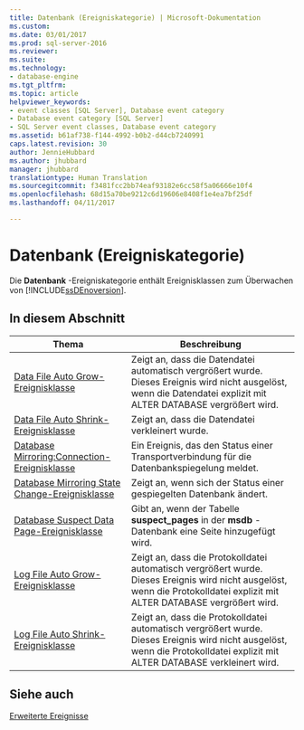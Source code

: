 ```yaml
---
title: Datenbank (Ereigniskategorie) | Microsoft-Dokumentation
ms.custom: 
ms.date: 03/01/2017
ms.prod: sql-server-2016
ms.reviewer: 
ms.suite: 
ms.technology:
- database-engine
ms.tgt_pltfrm: 
ms.topic: article
helpviewer_keywords:
- event classes [SQL Server], Database event category
- Database event category [SQL Server]
- SQL Server event classes, Database event category
ms.assetid: b61af738-f144-4992-b0b2-d44cb7240991
caps.latest.revision: 30
author: JennieHubbard
ms.author: jhubbard
manager: jhubbard
translationtype: Human Translation
ms.sourcegitcommit: f3481fcc2bb74eaf93182e6cc58f5a06666e10f4
ms.openlocfilehash: 68d15a70be9212c6d19606e8408f1e4ea7bf25df
ms.lasthandoff: 04/11/2017

---
```

# <a name="database-event-category"></a>Datenbank (Ereigniskategorie)
  Die **Datenbank** -Ereigniskategorie enthält Ereignisklassen zum Überwachen von [!INCLUDE[ssDEnoversion](../../includes/ssdenoversion-md.md)].  
  
## <a name="in-this-section"></a>In diesem Abschnitt  
  
|Thema|Beschreibung|  
|-----------|-----------------|  
|[Data File Auto Grow-Ereignisklasse](../../relational-databases/event-classes/data-file-auto-grow-event-class.md)|Zeigt an, dass die Datendatei automatisch vergrößert wurde. Dieses Ereignis wird nicht ausgelöst, wenn die Datendatei explizit mit ALTER DATABASE vergrößert wird.|  
|[Data File Auto Shrink-Ereignisklasse](../../relational-databases/event-classes/data-file-auto-shrink-event-class.md)|Zeigt an, dass die Datendatei verkleinert wurde.|  
|[Database Mirroring:Connection-Ereignisklasse](../../relational-databases/event-classes/database-mirroring-connection-event-class.md)|Ein Ereignis, das den Status einer Transportverbindung für die Datenbankspiegelung meldet.|  
|[Database Mirroring State Change-Ereignisklasse](../../relational-databases/event-classes/database-mirroring-state-change-event-class.md)|Zeigt an, wenn sich der Status einer gespiegelten Datenbank ändert.|  
|[Database Suspect Data Page-Ereignisklasse](../../relational-databases/event-classes/database-suspect-data-page-event-class.md)|Gibt an, wenn der Tabelle **suspect_pages** in der **msdb** -Datenbank eine Seite hinzugefügt wird.|  
|[Log File Auto Grow-Ereignisklasse](../../relational-databases/event-classes/log-file-auto-grow-event-class.md)|Zeigt an, dass die Protokolldatei automatisch vergrößert wurde. Dieses Ereignis wird nicht ausgelöst, wenn die Protokolldatei explizit mit ALTER DATABASE vergrößert wird.|  
|[Log File Auto Shrink-Ereignisklasse](../../relational-databases/event-classes/log-file-auto-shrink-event-class.md)|Zeigt an, dass die Protokolldatei automatisch vergrößert wurde. Dieses Ereignis wird nicht ausgelöst, wenn die Protokolldatei explizit mit ALTER DATABASE verkleinert wird.|  
  
## <a name="see-also"></a>Siehe auch  
 [Erweiterte Ereignisse](../../relational-databases/extended-events/extended-events.md)  
  
  

